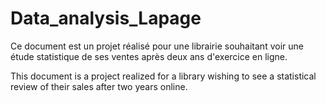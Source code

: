 # Data_analysis_Lapage

Ce document est un projet réalisé pour une librairie souhaitant voir une étude statistique de ses ventes après deux ans d'exercice en ligne.

This document is a project realized for a library wishing to see a statistical review of their sales after two years online.
